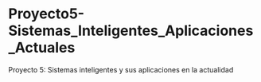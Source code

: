 # Proyecto5-Sistemas_Inteligentes_Aplicaciones_Actuales
Proyecto 5: Sistemas inteligentes y sus aplicaciones en la actualidad
